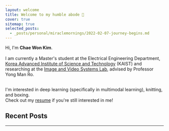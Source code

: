 ```yaml
---
layout: welcome
title: Welcome to my humble abode 🏡
cover: true
sitemap: true
selected_posts:
  - _posts/personal/miraclemornings/2022-02-07-journey-begins.md
---
```


Hi, I'm **Chae Won Kim**.<br><br>
I am currently a Master's student at the Electrical Engineering Department, [Korea Advanced Institute of Science and Technology] (KAIST) and researching at the [Image and Video Systems Lab], advised by Professor Yong Man Ro. <br><br>

I'm interested in deep learning (specifically in multimodal learning), knitting, and boxing. <br>
Check out my [resume] if you're still interested in me!

## Recent Posts
<!--posts-->
---

<!--author-->

<!-- Links -->
[Korea Advanced Institute of Science and Technology]: https://www.kaist.ac.kr/en/
[resume]: /resume/
[Image and Video Systems Lab]: http://ivylab.kaist.ac.kr/default/
